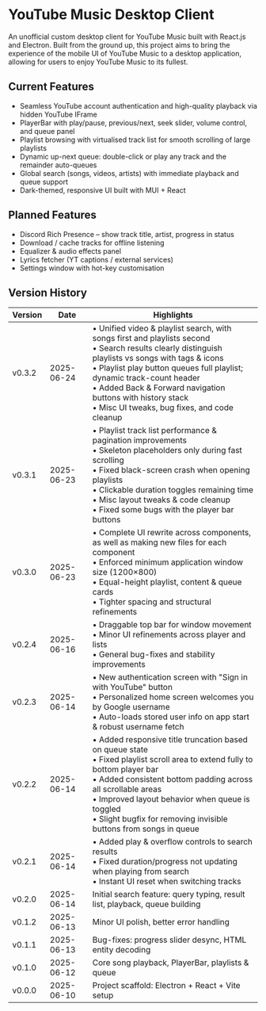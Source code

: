 # YouTube Music Desktop Client

An unofficial custom desktop client for YouTube Music built with React.js and Electron. Built from the ground up, this project aims to bring the experience of the mobile UI of YouTube Music to a desktop application, allowing for users to enjoy YouTube Music to its fullest.

## Current Features

- Seamless YouTube account authentication and high-quality playback via hidden YouTube IFrame
- PlayerBar with play/pause, previous/next, seek slider, volume control, and queue panel
- Playlist browsing with virtualised track list for smooth scrolling of large playlists
- Dynamic up-next queue: double-click or play any track and the remainder auto-queues
- Global search (songs, videos, artists) with immediate playback and queue support
- Dark-themed, responsive UI built with MUI + React

## Planned Features

- Discord Rich Presence – show track title, artist, progress in status
- Download / cache tracks for offline listening
- Equalizer & audio effects panel
- Lyrics fetcher (YT captions / external services)
- Settings window with hot-key customisation

## Version History

| Version | Date       | Highlights |
|---------|------------|------------|
| v0.3.2  | 2025-06-24 | • Unified video & playlist search, with songs first and playlists second  <br>• Search results clearly distinguish playlists vs songs with tags & icons  <br>• Playlist play button queues full playlist; dynamic track-count header  <br>• Added Back & Forward navigation buttons with history stack  <br>• Misc UI tweaks, bug fixes, and code cleanup |
| v0.3.1  | 2025-06-23 | • Playlist track list performance & pagination improvements  <br>• Skeleton placeholders only during fast scrolling  <br>• Fixed black-screen crash when opening playlists  <br>• Clickable duration toggles remaining time  <br>• Misc layout tweaks & code cleanup   <br>• Fixed some bugs with the player bar buttons|
| v0.3.0  | 2025-06-23 | • Complete UI rewrite across components, as well as making new files for each component  <br>• Enforced minimum application window size (1200×800)  <br>• Equal-height playlist, content & queue cards  <br>• Tighter spacing and structural refinements |
| v0.2.4  | 2025-06-16 | • Draggable top bar for window movement  <br>• Minor UI refinements across player and lists  <br>• General bug-fixes and stability improvements |
| v0.2.3  | 2025-06-14 | • New authentication screen with "Sign in with YouTube" button  <br>• Personalized home screen welcomes you by Google username  <br>• Auto-loads stored user info on app start & robust username fetch  |
| v0.2.2  | 2025-06-14 | • Added responsive title truncation based on queue state  <br>• Fixed playlist scroll area to extend fully to bottom player bar  <br>• Added consistent bottom padding across all scrollable areas  <br>• Improved layout behavior when queue is toggled  <br>• Slight bugfix for removing invisible buttons from songs in queue |
| v0.2.1  | 2025-06-14 | • Added play & overflow controls to search results  <br>• Fixed duration/progress not updating when playing from search  <br>• Instant UI reset when switching tracks |
| v0.2.0  | 2025-06-14 | Initial search feature: query typing, result list, playback, queue building |
| v0.1.2  | 2025-06-13 | Minor UI polish, better error handling |
| v0.1.1  | 2025-06-13 | Bug-fixes: progress slider desync, HTML entity decoding |
| v0.1.0  | 2025-06-12 | Core song playback, PlayerBar, playlists & queue |
| v0.0.0  | 2025-06-10 | Project scaffold: Electron + React + Vite setup |
